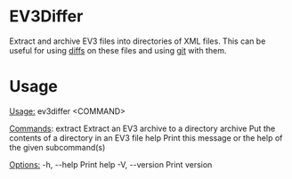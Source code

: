 # EV3Differ
Extract and archive EV3 files into directories of XML files.
This can be useful for using [diffs](https://www.wikipedia.org/wiki/Diff) on these files and using [git](https://git-scm.com) with them.

# Usage
<ins>Usage:</ins> ev3differ \<COMMAND\>

<ins>Commands</ins>:
  extract  Extract an EV3 archive to a directory
  archive  Put the contents of a directory in an EV3 file
  help     Print this message or the help of the given subcommand(s)

<ins>Options:</ins>
  -h, --help     Print help
  -V, --version  Print version
